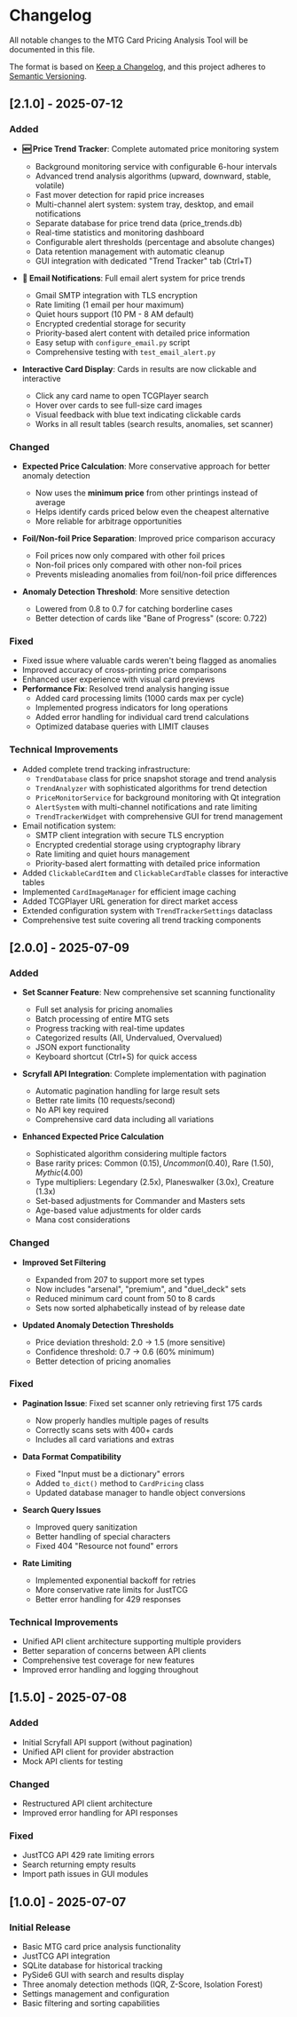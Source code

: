 # Changelog

All notable changes to the MTG Card Pricing Analysis Tool will be documented in this file.

The format is based on [Keep a Changelog](https://keepachangelog.com/en/1.0.0/),
and this project adheres to [Semantic Versioning](https://semver.org/spec/v2.0.0.html).

## [2.1.0] - 2025-07-12

### Added
- **🆕 Price Trend Tracker**: Complete automated price monitoring system
  - Background monitoring service with configurable 6-hour intervals
  - Advanced trend analysis algorithms (upward, downward, stable, volatile)
  - Fast mover detection for rapid price increases
  - Multi-channel alert system: system tray, desktop, and email notifications
  - Separate database for price trend data (price_trends.db)
  - Real-time statistics and monitoring dashboard
  - Configurable alert thresholds (percentage and absolute changes)
  - Data retention management with automatic cleanup
  - GUI integration with dedicated "Trend Tracker" tab (Ctrl+T)

- **📧 Email Notifications**: Full email alert system for price trends
  - Gmail SMTP integration with TLS encryption
  - Rate limiting (1 email per hour maximum)
  - Quiet hours support (10 PM - 8 AM default)
  - Encrypted credential storage for security
  - Priority-based alert content with detailed price information
  - Easy setup with `configure_email.py` script
  - Comprehensive testing with `test_email_alert.py`

- **Interactive Card Display**: Cards in results are now clickable and interactive
  - Click any card name to open TCGPlayer search
  - Hover over cards to see full-size card images
  - Visual feedback with blue text indicating clickable cards
  - Works in all result tables (search results, anomalies, set scanner)

### Changed
- **Expected Price Calculation**: More conservative approach for better anomaly detection
  - Now uses the **minimum price** from other printings instead of average
  - Helps identify cards priced below even the cheapest alternative
  - More reliable for arbitrage opportunities
  
- **Foil/Non-foil Price Separation**: Improved price comparison accuracy
  - Foil prices now only compared with other foil prices
  - Non-foil prices only compared with other non-foil prices
  - Prevents misleading anomalies from foil/non-foil price differences

- **Anomaly Detection Threshold**: More sensitive detection
  - Lowered from 0.8 to 0.7 for catching borderline cases
  - Better detection of cards like "Bane of Progress" (score: 0.722)

### Fixed
- Fixed issue where valuable cards weren't being flagged as anomalies
- Improved accuracy of cross-printing price comparisons
- Enhanced user experience with visual card previews
- **Performance Fix**: Resolved trend analysis hanging issue
  - Added card processing limits (1000 cards max per cycle)
  - Implemented progress indicators for long operations
  - Added error handling for individual card trend calculations
  - Optimized database queries with LIMIT clauses

### Technical Improvements
- Added complete trend tracking infrastructure:
  - `TrendDatabase` class for price snapshot storage and trend analysis
  - `TrendAnalyzer` with sophisticated algorithms for trend detection
  - `PriceMonitorService` for background monitoring with Qt integration
  - `AlertSystem` with multi-channel notifications and rate limiting
  - `TrendTrackerWidget` with comprehensive GUI for trend management
- Email notification system:
  - SMTP client integration with secure TLS encryption
  - Encrypted credential storage using cryptography library
  - Rate limiting and quiet hours management
  - Priority-based alert formatting with detailed price information
- Added `ClickableCardItem` and `ClickableCardTable` classes for interactive tables
- Implemented `CardImageManager` for efficient image caching
- Added TCGPlayer URL generation for direct market access
- Extended configuration system with `TrendTrackerSettings` dataclass
- Comprehensive test suite covering all trend tracking components

## [2.0.0] - 2025-07-09

### Added
- **Set Scanner Feature**: New comprehensive set scanning functionality
  - Full set analysis for pricing anomalies
  - Batch processing of entire MTG sets
  - Progress tracking with real-time updates
  - Categorized results (All, Undervalued, Overvalued)
  - JSON export functionality
  - Keyboard shortcut (Ctrl+S) for quick access

- **Scryfall API Integration**: Complete implementation with pagination
  - Automatic pagination handling for large result sets
  - Better rate limits (10 requests/second)
  - No API key required
  - Comprehensive card data including all variations

- **Enhanced Expected Price Calculation**
  - Sophisticated algorithm considering multiple factors
  - Base rarity prices: Common ($0.15), Uncommon ($0.40), Rare ($1.50), Mythic ($4.00)
  - Type multipliers: Legendary (2.5x), Planeswalker (3.0x), Creature (1.3x)
  - Set-based adjustments for Commander and Masters sets
  - Age-based value adjustments for older cards
  - Mana cost considerations

### Changed
- **Improved Set Filtering**
  - Expanded from 207 to support more set types
  - Now includes "arsenal", "premium", and "duel_deck" sets
  - Reduced minimum card count from 50 to 8 cards
  - Sets now sorted alphabetically instead of by release date

- **Updated Anomaly Detection Thresholds**
  - Price deviation threshold: 2.0 → 1.5 (more sensitive)
  - Confidence threshold: 0.7 → 0.6 (60% minimum)
  - Better detection of pricing anomalies

### Fixed
- **Pagination Issue**: Fixed set scanner only retrieving first 175 cards
  - Now properly handles multiple pages of results
  - Correctly scans sets with 400+ cards
  - Includes all card variations and extras

- **Data Format Compatibility**
  - Fixed "Input must be a dictionary" errors
  - Added `to_dict()` method to `CardPricing` class
  - Updated database manager to handle object conversions

- **Search Query Issues**
  - Improved query sanitization
  - Better handling of special characters
  - Fixed 404 "Resource not found" errors

- **Rate Limiting**
  - Implemented exponential backoff for retries
  - More conservative rate limits for JustTCG
  - Better error handling for 429 responses

### Technical Improvements
- Unified API client architecture supporting multiple providers
- Better separation of concerns between API clients
- Comprehensive test coverage for new features
- Improved error handling and logging throughout

## [1.5.0] - 2025-07-08

### Added
- Initial Scryfall API support (without pagination)
- Unified API client for provider abstraction
- Mock API clients for testing

### Changed
- Restructured API client architecture
- Improved error handling for API responses

### Fixed
- JustTCG API 429 rate limiting errors
- Search returning empty results
- Import path issues in GUI modules

## [1.0.0] - 2025-07-07

### Initial Release
- Basic MTG card price analysis functionality
- JustTCG API integration
- SQLite database for historical tracking
- PySide6 GUI with search and results display
- Three anomaly detection methods (IQR, Z-Score, Isolation Forest)
- Settings management and configuration
- Basic filtering and sorting capabilities